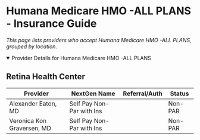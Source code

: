 # Humana Medicare HMO -ALL PLANS - Insurance Guide

*This page lists providers who accept Humana Medicare HMO -ALL PLANS, grouped by location.*

<details open><summary>Provider Details for Humana Medicare HMO -ALL PLANS</summary>

## Retina Health Center

| Provider | NextGen Name | Referral/Auth | Status |
|----------|-------------|--------------|--------|
| Alexander Eaton, MD | Self Pay Non-Par with Ins |  | Non-PAR |
| Veronica Kon Graversen, MD | Self Pay Non-Par with Ins |  | Non-PAR |

</details>

